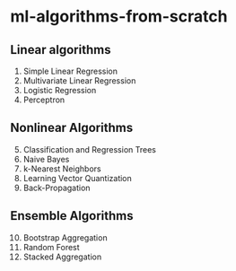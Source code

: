 # ml-algorithms-from-scratch

## Linear algorithms
1. Simple Linear Regression
2. Multivariate Linear Regression
3. Logistic Regression
4. Perceptron

## Nonlinear Algorithms
5. Classification and Regression Trees
6. Naive Bayes
7. k-Nearest Neighbors
8. Learning Vector Quantization
9. Back-Propagation

## Ensemble Algorithms
10. Bootstrap Aggregation
11. Random Forest
12. Stacked Aggregation
